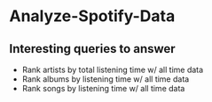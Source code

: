 # Analyze-Spotify-Data
## Interesting queries to answer
- Rank artists by total listening time w/ all time data
- Rank albums by listening time w/ all time data
- Rank songs by listening time w/ all time data
